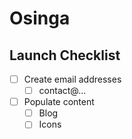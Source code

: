 # Osinga

## Launch Checklist

- [ ] Create email addresses
  - [ ] contact@…
- [ ] Populate content
  - [ ] Blog
  - [ ] Icons
